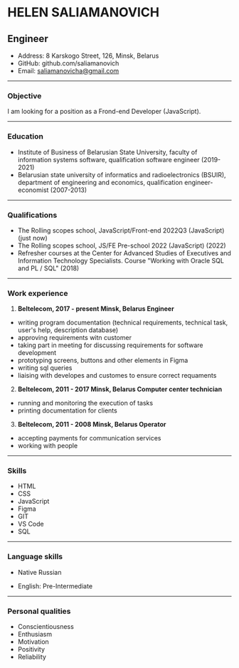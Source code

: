 # HELEN SALIAMANOVICH

## Engineer

- Address: 8 Karskogo Street, 126, Minsk, Belarus
- GitHub: github.com/saliamanovich
- Email: saliamanovicha@gmail.com

---

### Objective

I am looking for a position as a Frond-end Developer (JavaScript).

---

### Education

- Institute of Business of Belarusian State University, faculty of information
  systems software, qualification software engineer (2019-2021)
- Belarusian state university of informatics and radioelectronics (BSUIR),
  department of engineering and economics, qualification engineer-economist (2007-2013)

---

### Qualifications

- The Rolling scopes school, JavaScript/Front-end 2022Q3 (JavaScript) (just now)
- The Rolling scopes school, JS/FE Pre-school 2022 (JavaScript) (2022)
- Refresher courses at the Center for Advanced Studies of Executives and Information Technology Specialists. Course "Working with Oracle SQL and PL / SQL" (2018)

---

### Work experience

1. **Beltelecom, 2017 - present Minsk, Belarus Engineer**

- writing program documentation (technical
  requirements, technical task, user's help,
  description database)
- approving requirements witn customer
- taking part in meeting for discussing requirements for
  software development
- prototyping screens, buttons and other elements in Figma
- writing sql queries
- liaising with developes and customes to ensure correct requaments

2. **Beltelecom, 2011 - 2017 Minsk, Belarus Сomputer center technician**

- running and monitoring the execution of tasks
- printing documentation for clients

3. **Beltelecom, 2011 - 2008 Minsk, Belarus Operator**

- accepting payments for communication services
- working with people

---

### Skills

- HTML
- CSS
- JavaScript
- Figma
- GIT
- VS Code
- SQL

---

### Language skills

- Native Russian

- English: Pre-Intermediate

---

### Personal qualities

- Conscientiousness
- Enthusiasm
- Motivation
- Positivity
- Reliability
